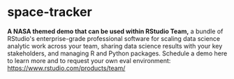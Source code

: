 # space-tracker
**A NASA themed demo that can be used within RStudio Team,** a bundle of RStudio's enterprise-grade professional software for scaling data science analytic work across your team, sharing data science results with your key stakeholders, and managing R and Python packages. Schedule a demo here to learn more and to request your own eval environment: https://www.rstudio.com/products/team/
